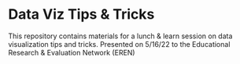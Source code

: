 # Data Viz Tips & Tricks

This repository contains materials for a lunch & learn session on data visualization tips and tricks. Presented on 5/16/22 to the Educational Research & Evaluation Network (EREN)